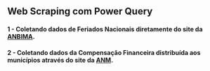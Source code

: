 ## Web Scraping com Power Query

#### 1 - Coletando dados de Feriados Nacionais diretamente do site da [ANBIMA](https://www.anbima.com.br/feriados/fer_nacionais/2024.asp).

#### 2 - Coletando dados da Compensação Financeira distribuída aos municípios através do site da [ANM](https://sistemas.anm.gov.br/arrecadacao/extra/Relatorios/distribuicao_cfem_muni.aspx?ano=2022&uf=PA).
